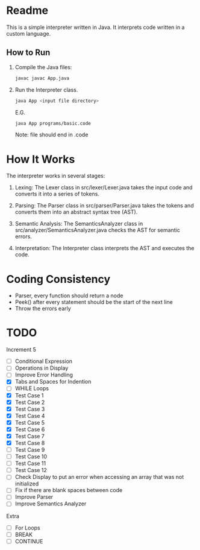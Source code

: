 # Readme

This is a simple interpreter written in Java. It interprets code written in a custom language.

## How to Run

1. Compile the Java files:

   ```sh
   javac javac App.java
   ```

2. Run the Interpreter class.

   ```sh
   java App <input file directory>
   ```

   E.G.

   ```sh
   java App programs/basic.code
   ```

   Note: file should end in .code

# How It Works

The interpreter works in several stages:

1. Lexing: The Lexer class in src/lexer/Lexer.java takes the input code and converts it into a series of tokens.

2. Parsing: The Parser class in src/parser/Parser.java takes the tokens and converts them into an abstract syntax tree (AST).

3. Semantic Analysis: The SemanticsAnalyzer class in src/analyzer/SemanticsAnalyzer.java checks the AST for semantic errors.

4. Interpretation: The Interpreter class interprets the AST and executes the code.

# Coding Consistency

- Parser, every function should return a node
- Peek() after every statement should be the start of the next line
- Throw the errors early

# TODO

Increment 5

- [ ] Conditional Expression
- [ ] Operations in Display
- [ ] Improve Error Handling
- [x] Tabs and Spaces for Indention
- [ ] WHILE Loops
- [x] Test Case 1
- [x] Test Case 2
- [x] Test Case 3
- [x] Test Case 4
- [x] Test Case 5
- [x] Test Case 6
- [x] Test Case 7
- [x] Test Case 8
- [ ] Test Case 9
- [ ] Test Case 10
- [ ] Test Case 11
- [ ] Test Case 12
- [ ] Check Display to put an error when accessing an array that was not initialized
- [ ] Fix if there are blank spaces between code
- [ ] Improve Parser
- [ ] Improve Semantics Analyzer

Extra

- [ ] For Loops
- [ ] BREAK
- [ ] CONTINUE

